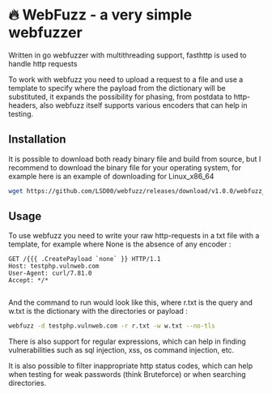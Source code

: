 # 🔥 WebFuzz - a very simple webfuzzer 
Written in go webfuzzer with multithreading support, fasthttp is used to handle http requests 

To work with webfuzz you need to upload a request to a file and use a template to specify where the payload from the dictionary will be substituted, it expands the possibility for phasing, from postdata to http-headers, also webfuzz itself supports various encoders that can help in testing. 

## Installation 
It is possible to download both ready binary file and build from source, but I recommend to download the binary file for your operating system, for example here is an example of downloading for Linux_x86_64
```sh 
wget https://github.com/LSD00/webfuzz/releases/download/v1.0.0/webfuzz_Linux_x86_64.tar.gz
```
## Usage 
To use webfuzz you need to write your raw http-requests in a txt file with a template, for example where None is the absence of any encoder : 
```
GET /{{{ .CreatePayload `none` }} HTTP/1.1
Host: testphp.vulnweb.com
User-Agent: curl/7.81.0
Accept: */*


```
And the command to run would look like this, where r.txt is the query and w.txt is the dictionary with the directories or payload : 
```sh
webfuzz -d testphp.vulnweb.com -r r.txt -w w.txt --no-tls
```

There is also support for regular expressions, which can help in finding vulnerabilities such as sql injection, xss, os command injection, etc. 


It is also possible to filter inappropriate http status codes, which can help when testing for weak passwords (think Bruteforce) or when searching directories. 
